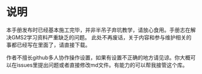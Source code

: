 # 说明

本手册发布时已经基本施工完毕，并非半吊子弃坑教学，请放心食用。手册志在解决GMS2学习资料严重缺乏的问题。
此处不再废话，关于内容和参与维护相关的事都已经写在里面了，请直接下载。

作者不擅长github多人协作操作设置，如果有设置不正确的地方请见谅。你大概可以在issues里提出问题或者直接修改md文件。有能力的可以帮我接管这个库。
